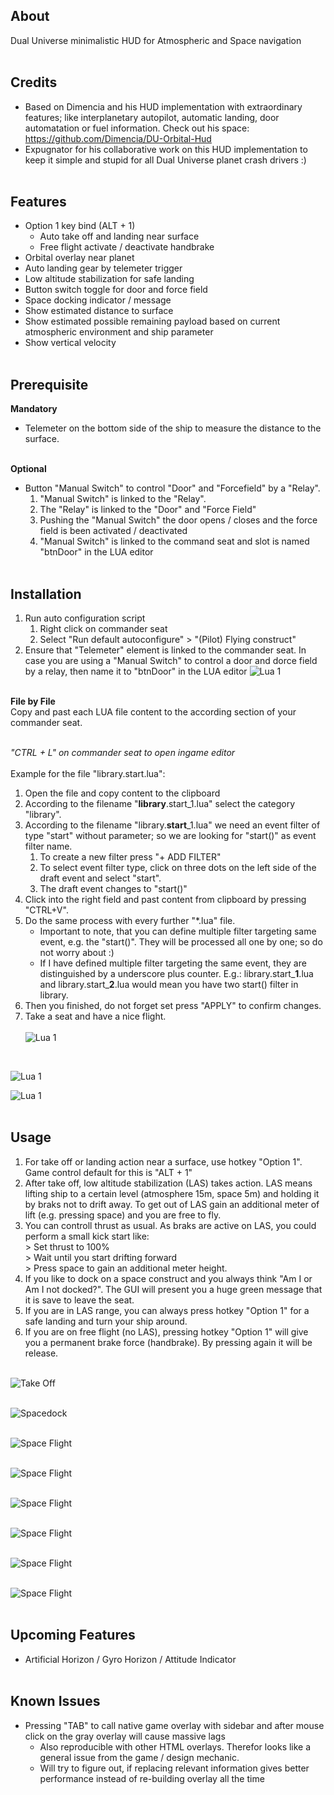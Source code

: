 ## About
Dual Universe minimalistic HUD for Atmospheric and Space navigation
<br/><br/>

## Credits
* Based on Dimencia and his HUD implementation with extraordinary features; like interplanetary autopilot, automatic landing, door automatation or fuel information. Check out his space: https://github.com/Dimencia/DU-Orbital-Hud
* Expugnator for his collaborative work on this HUD implementation to keep it simple and stupid for all Dual Universe planet crash drivers :)
<br/><br/>

## Features
* Option 1 key bind (ALT + 1) 
    * Auto take off and landing near surface
    * Free flight activate / deactivate handbrake
* Orbital overlay near planet
* Auto landing gear by telemeter trigger
* Low altitude stabilization for safe landing
* Button switch toggle for door and force field
* Space docking indicator / message
* Show estimated distance to surface
* Show estimated possible remaining payload based on current atmospheric environment and ship parameter
 * Show vertical velocity
<br/><br/>

## Prerequisite
**Mandatory**
* Telemeter on the bottom side of the ship to measure the distance to the surface. 
<br/><br/>

**Optional**
* Button "Manual Switch" to control "Door" and "Forcefield" by a "Relay".
     1. "Manual Switch" is linked to the "Relay".
     1. The "Relay" is linked to the "Door" and "Force Field"
     1. Pushing the "Manual Switch" the door opens / closes and the force field is been activated / deactivated
     1. "Manual Switch" is linked to the command seat and slot is named "btnDoor" in the LUA editor
<br/><br/>

## Installation
1. Run auto configuration script 
    1. Right click on commander seat
    1. Select "Run default autoconfigure" > "(Pilot) Flying construct"
1. Ensure that "Telemeter" element is linked to the commander seat. In case you are using a "Manual Switch" to control a door and dorce field by a relay, then name it to "btnDoor" in the LUA editor
![Lua 1](/media/LuaEditor_1.png)
<br/><br/>


**File by File** 
<br/>
Copy and past each LUA file content to the according section of your commander seat.
<br/><br/>

*"CTRL + L" on commander seat to open ingame editor*
<br/><br/>
Example for the file "library.start.lua":<br/>

1. Open the file and copy content to the clipboard
1. According to the filename "**library**.start_1.lua" select the category "library".
1. According to the filename "library.**start**_1.lua" we need an event filter of type "start" without parameter; so we are looking for "start()" as event filter name.
    1. To create a new filter press "+ ADD FILTER"
    1. To select event filter type, click on three dots on the left side of the draft event and select "start".
    1. The draft event changes to "start()" 
1. Click into the right field and past content from clipboard by pressing "CTRL+V".
1. Do the same process with every further "*.lua" file.    
    * Important to note, that you can define multiple filter targeting same event, e.g. the "start()". They will be processed all one by one; so do not worry about :)
    * If I have defined multiple filter targeting the same event, they are distinguished by a underscore plus counter. E.g.: library.start_**1**.lua and library.start_**2**.lua would mean you have two start() filter in library.
1. Then you finished, do not forget set press "APPLY" to confirm changes.
1. Take a seat and have a nice flight.
<br/><br/>
![Lua 1](/media/LuaEditor_2.png)
<br/>

![Lua 1](/media/LuaEditor_3.png)
<br/>

![Lua 1](/media/LuaEditor_4.png)
<br/><br/>


## Usage
1. For take off or landing action near a surface, use hotkey "Option 1". Game control default for this is "ALT + 1"
1. After take off, low altitude stabilization (LAS) takes action. LAS means lifting ship to a certain level (atmosphere 15m, space 5m) and holding it by braks not to drift away. To get out of LAS gain an additional meter of lift (e.g. pressing space) and you are free to fly.
1. You can controll thrust as usual. As braks are active on LAS, you could perform a small kick start like: 
<br/>> Set thrust to 100%
<br/>> Wait until you start drifting forward
<br/>> Press space to gain an additional meter height.
1. If you like to dock on a space construct and you always think "Am I or Am I not docked?". The GUI will present you a huge green message that it is save to leave the seat.
1. If you are in LAS range, you can always press hotkey "Option 1" for a safe landing and turn your ship around.
1. If you are on free flight (no LAS), pressing hotkey "Option 1" will give you a permanent brake force (handbrake). By pressing again it will be release.
<br/><br/>

![Take Off](/media/TakeOff.png)
<br/><br/>

![Spacedock](/media/Docking.png)
<br/><br/>

![Space Flight](/media/SpaceFlight_1.png)
<br/><br/>

![Space Flight](/media/SpaceFlight_2.png)
<br/><br/>

![Space Flight](/media/SpaceFlight_3.png)
<br/><br/>

![Space Flight](/media/AtmoFlight_1.png)
<br/><br/>

![Space Flight](/media/AtmoFlight_2.png)
<br/><br/>

![Space Flight](/media/AtmoFlight_3.png)
<br/><br/>

## Upcoming Features
* Artificial Horizon / Gyro Horizon / Attitude Indicator
<br/><br/>

## Known Issues
* Pressing "TAB" to call native game overlay with sidebar and after mouse click on the gray overlay will cause massive lags
    * Also reproducible with other HTML overlays. 
    Therefor looks like a general issue from the game / design mechanic.
    * Will try to figure out, if replacing relevant information gives better performance instead of re-building overlay all the time
